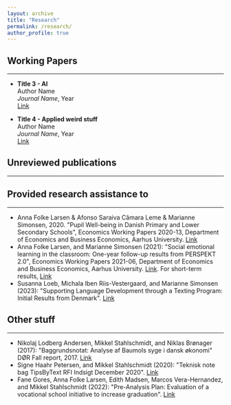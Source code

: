 ```yaml
---
layout: archive
title: "Research"
permalink: /research/
author_profile: true
---
```


## Working Papers
---

- **Title 3 - AI**  
  Author Name  
  *Journal Name*, Year  
  [Link](#)

- **Title 4 - Applied weird stuff**  
  Author Name  
  *Journal Name*, Year  
  [Link](#)

## Unreviewed publications
---

## Provided research assistance to
---

- Anna Folke Larsen & Afonso Saraiva Câmara Leme & Marianne Simonsen, 2020. "Pupil Well-being in Danish Primary and Lower Secondary Schools", Economics Working Papers 2020-13, Department of Economics and Business Economics, Aarhus University. [Link](https://pure.au.dk/ws/portalfiles/portal/197307129/wp20_13.pdf)
- Anna Folke Larsen, and Marianne Simonsen (2021): "Social emotional learning in the classroom: One-year follow-up results from PERSPEKT 2.0", Economics Working Papers 2021-06, Department of Economics and Business Economics, Aarhus University. [Link](https://pure.au.dk/ws/portalfiles/portal/216384802/wp21_06.pdf). For short-term results, [Link](https://childresearch.au.dk/fileadmin/childresearch/dokumenter/Publikationer/Perspect_Eval_august_26_2020_working_paper.pdf)
- Susanna Loeb, Michala Iben Riis-Vestergaard, and Marianne Simonsen (2023): "Supporting Language Development through a Texting Program: Initial Results from Denmark". [Link](https://pure.au.dk/ws/portalfiles/portal/306565594/wp23_01.pdf)

## Other stuff
---

- Nikolaj Lodberg Andersen, Mikkel Stahlschmidt, and Niklas Brønager (2017): "Baggrundsnotat: Analyse af Baumols syge i dansk økonomi" DØR Fall report, 2017. [Link](https://dors.dk/vismandsrapporter/dansk-oekonomi-efteraar-2017)
- Signe Haahr Petersen, and Mikkel Stahlschmidt (2020): "Teknisk note bag TipsByText RFI Indsigt December 2020". [Link](https://rockwoolfonden.s3.eu-central-1.amazonaws.com/wp-content/uploads/2020/12/RFI-Teknisk-Note_TipsByText_december-2020.pdf?download=true)
- Fane Gores, Anna Folke Larsen, Edith Madsen, Marcos Vera-Hernandez, and Mikkel Stahlschmidt (2022): "Pre-Analysis Plan: Evaluation of a vocational school initiative to increase graduation". [Link](https://www.socialscienceregistry.org/trials/9606)